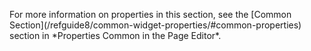 <p>
For more information on properties in this section, see the [Common Section](/refguide8/common-widget-properties/#common-properties) section in *Properties Common in the Page Editor*. 

